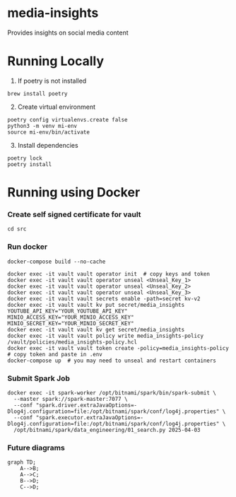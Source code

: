 # media-insights
Provides insights on social media content

# Running Locally

1. If poetry is not installed
```
brew install poetry
```
2. Create virtual environment
```
poetry config virtualenvs.create false
python3 -m venv mi-env
source mi-env/bin/activate
```
3. Install dependencies
```
poetry lock
poetry install
```

# Running using Docker

### Create self signed certificate for vault
```
cd src
```

### Run docker
```
docker-compose build --no-cache

docker exec -it vault vault operator init  # copy keys and token
docker exec -it vault vault operator unseal <Unseal_Key_1>
docker exec -it vault vault operator unseal <Unseal_Key_2>
docker exec -it vault vault operator unseal <Unseal_Key_3>
docker exec -it vault vault secrets enable -path=secret kv-v2
docker exec -it vault vault kv put secret/media_insights YOUTUBE_API_KEY="YOUR_YOUTUBE_API_KEY" MINIO_ACCESS_KEY="YOUR_MINIO_ACCESS_KEY" MINIO_SECRET_KEY="YOUR_MINIO_SECRET_KEY"
docker exec -it vault vault kv get secret/media_insights
docker exec -it vault vault policy write media_insights-policy /vault/policies/media_insights-policy.hcl
docker exec -it vault vault token create -policy=media_insights-policy  # copy token and paste in .env
docker-compose up  # you may need to unseal and restart containers
```

### Submit Spark Job
```
docker exec -it spark-worker /opt/bitnami/spark/bin/spark-submit \
  --master spark://spark-master:7077 \
  --conf "spark.driver.extraJavaOptions=-Dlog4j.configuration=file:/opt/bitnami/spark/conf/log4j.properties" \
  --conf "spark.executor.extraJavaOptions=-Dlog4j.configuration=file:/opt/bitnami/spark/conf/log4j.properties" \
  /opt/bitnami/spark/data_engineering/01_search.py 2025-04-03
```

### Future diagrams
```mermaid
graph TD;
    A-->B;
    A-->C;
    B-->D;
    C-->D;
```